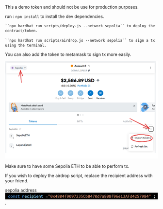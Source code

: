 This a demo token and should not be use for production purposes.

run :
    ``npm install`` to install the dev dependencies.

    ``npx hardhat run scripts/deploy.js --network sepolia`` to deploy the contract/token.

    ``npx hardhat run scripts/airdrop.js --network sepolia`` to sign a tx using the terminal.

 You can also add the token to metamask to sign tx more easily.

 ![How to import custom tokens to metamask](image-1.png)


Make sure to have some Sepolia ETH to be able to perform tx.

If you wish to deploy the airdrop script, replace the recipient address with your friend.

 sepolia address ![recipient address](image.png).
